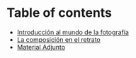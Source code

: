 # Table of contents

* [Introducción al mundo de la fotografía](README.md)
* [La composición en el retrato](fotografia.md)
* [Material Adjunto](material-adjunto.md)

